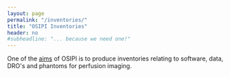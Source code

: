 ```yaml
---
layout: page
permalink: "/inventories/"
title: "OSIPI Inventories"
header: no
#subheadline: "... because we need one!"
---
```


One of the [aims](/aims/) of OSIPI is to produce inventories relating to
software, data, DRO's and phantoms for perfusion imaging.
